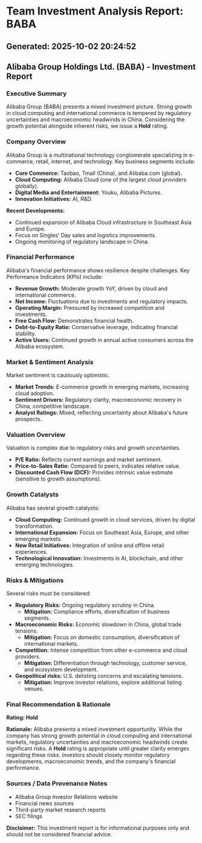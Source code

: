 # Team Investment Analysis Report: BABA
Generated: 2025-10-02 20:24:52
---

## Alibaba Group Holdings Ltd. (BABA) - Investment Report

### Executive Summary

Alibaba Group (BABA) presents a mixed investment picture. Strong growth in cloud computing and international commerce is tempered by regulatory uncertainties and macroeconomic headwinds in China. Considering the growth potential alongside inherent risks, we issue a **Hold** rating.

### Company Overview

Alibaba Group is a multinational technology conglomerate specializing in e-commerce, retail, internet, and technology. Key business segments include:

*   **Core Commerce:** Taobao, Tmall (China), and Alibaba.com (global).
*   **Cloud Computing:** Alibaba Cloud (one of the largest cloud providers globally).
*   **Digital Media and Entertainment:** Youku, Alibaba Pictures.
*   **Innovation Initiatives:** AI, R&D.

**Recent Developments:**

*   Continued expansion of Alibaba Cloud infrastructure in Southeast Asia and Europe.
*   Focus on Singles' Day sales and logistics improvements.
*   Ongoing monitoring of regulatory landscape in China.

### Financial Performance

Alibaba's financial performance shows resilience despite challenges. Key Performance Indicators (KPIs) include:

*   **Revenue Growth:** Moderate growth YoY, driven by cloud and international commerce.
*   **Net Income:** Fluctuations due to investments and regulatory impacts.
*   **Operating Margin:** Pressured by increased competition and investments.
*   **Free Cash Flow:** Demonstrates financial health.
*   **Debt-to-Equity Ratio:** Conservative leverage, indicating financial stability.
*   **Active Users:** Continued growth in annual active consumers across the Alibaba ecosystem.

### Market & Sentiment Analysis

Market sentiment is cautiously optimistic.

*   **Market Trends:** E-commerce growth in emerging markets, increasing cloud adoption.
*   **Sentiment Drivers:** Regulatory clarity, macroeconomic recovery in China, competitive landscape.
*   **Analyst Ratings:** Mixed, reflecting uncertainty about Alibaba's future prospects.

### Valuation Overview

Valuation is complex due to regulatory risks and growth uncertainties.

*   **P/E Ratio:** Reflects current earnings and market sentiment.
*   **Price-to-Sales Ratio:** Compared to peers, indicates relative value.
*   **Discounted Cash Flow (DCF):** Provides intrinsic value estimate (sensitive to growth assumptions).

### Growth Catalysts

Alibaba has several growth catalysts:

*   **Cloud Computing:** Continued growth in cloud services, driven by digital transformation.
*   **International Expansion:** Focus on Southeast Asia, Europe, and other emerging markets.
*   **New Retail Initiatives:** Integration of online and offline retail experiences.
*   **Technological Innovation:** Investments in AI, blockchain, and other emerging technologies.

### Risks & Mitigations

Several risks must be considered:

*   **Regulatory Risks:** Ongoing regulatory scrutiny in China.
    *   **Mitigation:** Compliance efforts, diversification of business segments.
*   **Macroeconomic Risks:** Economic slowdown in China, global trade tensions.
    *   **Mitigation:** Focus on domestic consumption, diversification of international markets.
*   **Competition:** Intense competition from other e-commerce and cloud providers.
    *   **Mitigation:** Differentiation through technology, customer service, and ecosystem development.
*   **Geopolitical risks:** U.S. delisting concerns and escalating tensions.
    *   **Mitigation:** Improve investor relations, explore additional listing venues.

### Final Recommendation & Rationale

**Rating: Hold**

**Rationale:** Alibaba presents a mixed investment opportunity. While the company has strong growth potential in cloud computing and international markets, regulatory uncertainties and macroeconomic headwinds create significant risks. A **Hold** rating is appropriate until greater clarity emerges regarding these risks. Investors should closely monitor regulatory developments, macroeconomic trends, and the company's financial performance.

### Sources / Data Provenance Notes

*   Alibaba Group Investor Relations website
*   Financial news sources
*   Third-party market research reports
*   SEC filings

**Disclaimer:** This investment report is for informational purposes only and should not be considered financial advice.
